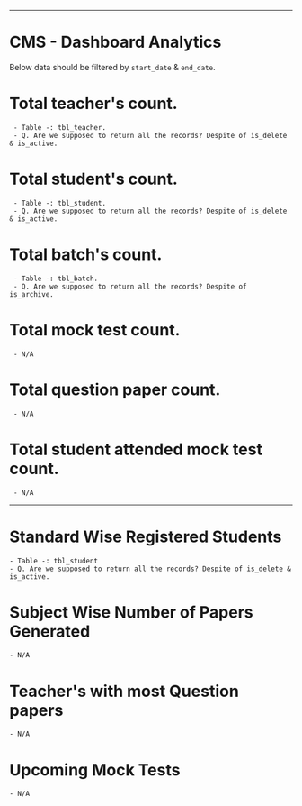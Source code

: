 ----------

# CMS - Dashboard Analytics

Below data should be filtered by `start_date` & `end_date`.

  # Total teacher's count.
	 - Table -: tbl_teacher.
	 - Q. Are we supposed to return all the records? Despite of is_delete & is_active.
 
 # Total student's count.
	 - Table -: tbl_student.
	 - Q. Are we supposed to return all the records? Despite of is_delete & is_active.
 
 # Total batch's count.
	 - Table -: tbl_batch.
	 - Q. Are we supposed to return all the records? Despite of is_archive.

 # Total mock test count.
	 - N/A

 # Total question paper count.
	 - N/A


# Total student attended mock test count.
	 - N/A


----------

# Standard Wise Registered Students
	- Table -: tbl_student
	- Q. Are we supposed to return all the records? Despite of is_delete & is_active.

# Subject Wise Number of Papers Generated
	- N/A

# Teacher's with most Question papers
	- N/A

# Upcoming Mock Tests
	- N/A
